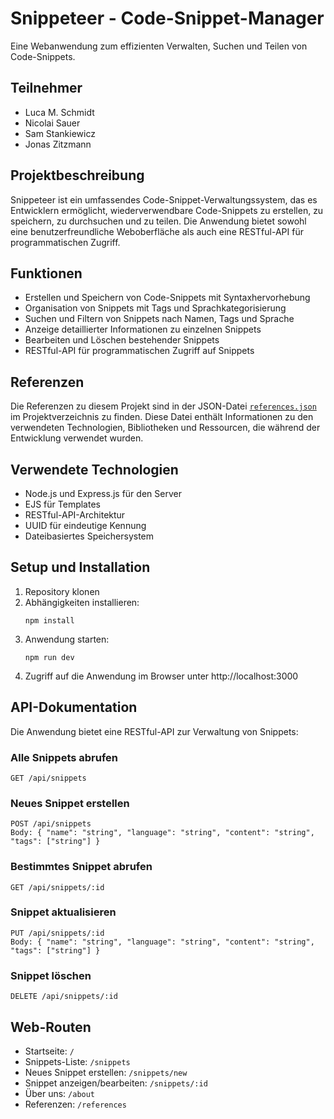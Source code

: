 # Snippeteer - Code-Snippet-Manager

Eine Webanwendung zum effizienten Verwalten, Suchen und Teilen von Code-Snippets.

## Teilnehmer

* Luca M. Schmidt
* Nicolai Sauer
* Sam Stankiewicz
* Jonas Zitzmann

## Projektbeschreibung

Snippeteer ist ein umfassendes Code-Snippet-Verwaltungssystem, das es Entwicklern ermöglicht, wiederverwendbare
Code-Snippets zu erstellen, zu speichern, zu durchsuchen und zu teilen. Die Anwendung bietet sowohl eine
benutzerfreundliche Weboberfläche als auch eine RESTful-API für programmatischen Zugriff.

## Funktionen

- Erstellen und Speichern von Code-Snippets mit Syntaxhervorhebung
- Organisation von Snippets mit Tags und Sprachkategorisierung
- Suchen und Filtern von Snippets nach Namen, Tags und Sprache
- Anzeige detaillierter Informationen zu einzelnen Snippets
- Bearbeiten und Löschen bestehender Snippets
- RESTful-API für programmatischen Zugriff auf Snippets

## Referenzen

Die Referenzen zu diesem Projekt sind in der JSON-Datei [`references.json`](./data/references.json) im
Projektverzeichnis zu finden. 
Diese Datei enthält Informationen zu den verwendeten Technologien, Bibliotheken und
Ressourcen, die während der Entwicklung verwendet wurden.

## Verwendete Technologien

- Node.js und Express.js für den Server
- EJS für Templates
- RESTful-API-Architektur
- UUID für eindeutige Kennung
- Dateibasiertes Speichersystem

## Setup und Installation

1. Repository klonen
2. Abhängigkeiten installieren:
   ```
   npm install
   ```
3. Anwendung starten:
   ```
   npm run dev
   ```
4. Zugriff auf die Anwendung im Browser unter http://localhost:3000

## API-Dokumentation

Die Anwendung bietet eine RESTful-API zur Verwaltung von Snippets:

### Alle Snippets abrufen

```
GET /api/snippets
```

### Neues Snippet erstellen

```
POST /api/snippets
Body: { "name": "string", "language": "string", "content": "string", "tags": ["string"] }
```

### Bestimmtes Snippet abrufen

```
GET /api/snippets/:id
```

### Snippet aktualisieren

```
PUT /api/snippets/:id
Body: { "name": "string", "language": "string", "content": "string", "tags": ["string"] }
```

### Snippet löschen

```
DELETE /api/snippets/:id
```

## Web-Routen

- Startseite: `/`
- Snippets-Liste: `/snippets`
- Neues Snippet erstellen: `/snippets/new`
- Snippet anzeigen/bearbeiten: `/snippets/:id`
- Über uns: `/about`
- Referenzen: `/references`
